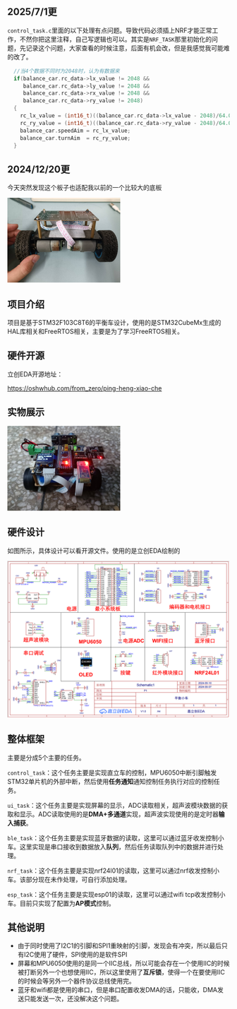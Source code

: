## 2025/7/1更
`control_task.c`里面的以下处理有点问题。导致代码必须插上NRF才能正常工作，不然你把这里注释，自己写逻辑也可以。其实是`NRF_TASK`那里初始化的问题，先记录这个问题，大家查看的时候注意，后面有机会改，但是我感觉我可能难的改了。

```c
  //当4个数据不同时为2048时，认为有数据来
  if(balance_car.rc_data->lx_value != 2048 && 
     balance_car.rc_data->ly_value != 2048 &&
     balance_car.rc_data->rx_value != 2048 &&
     balance_car.rc_data->ry_value != 2048)
  {
    rc_lx_value = (int16_t)((balance_car.rc_data->lx_value - 2048)/64.0f);
    rc_ry_value = (int16_t)((balance_car.rc_data->ry_value - 2048)/64.0f);
    balance_car.speedAim = rc_lx_value;
    balance_car.turnAim  = rc_ry_value;
  }
```

## 2024/12/20更

今天突然发现这个板子也适配我以前的一个比较大的底板

<img src="04_Images/2edf2977fdad3fa6b4702bcd0444aa1a.jpg" alt="img" style="zoom: 25%;" />



## 项目介绍

项目是基于STM32F103C8T6的平衡车设计，使用的是STM32CubeMx生成的HAL库相关和FreeRTOS相关，主要是为了学习FreeRTOS相关。

## 硬件开源

立创EDA开源地址：

https://oshwhub.com/from_zero/ping-heng-xiao-che

## 实物展示

<img src="04_Images/c2e7424cd24e928445c73c12207e272c.jpg" style="zoom: 25%;" />

## 硬件设计

如图所示，具体设计可以看开源文件。使用的是立创EDA绘制的

![](04_Images/平衡小车原理图_00.png)

## 整体框架

主要是分成5个主要的任务。

`control_task`：这个任务主要是实现直立车的控制，MPU6050中断引脚触发STM32单片机的外部中断，然后使用**任务通知**通知控制任务执行对应的控制任务。

`ui_task`：这个任务主要是实现屏幕的显示，ADC读取相关，超声波模块数据的获取和显示。ADC读取使用的是**DMA+多通道**实现，超声波实现使用的是定时器**输入捕获**。

`ble_task`：这个任务主要是实现蓝牙数据的读取，这里可以通过蓝牙收发控制小车。这里实现是串口接收到数据放入**队列**，然后任务读取队列中的数据并进行处理。

`nrf_task`：这个任务主要是实现nrf24l01的读取，这里可以通过nrf收发控制小车。该部分现在未作处理，可自行添加处理。

`esp_task`：这个任务主要是实现esp01的读取，这里可以通过wifi tcp收发控制小车。目前只实现了配置为**AP模式**控制。

## 其他说明

* 由于同时使用了I2C1的引脚和SPI1重映射的引脚，发现会有冲突，所以最后只有I2C使用了硬件，SPI使用的是软件SPI
* 屏幕和MPU6050使用的是同一个IIC总线，所以可能会存在一个使用IIC的时候被打断另外一个也想使用IIC，所以这里使用了**互斥锁**，使得一个在要使用IIC的时候会等另外一个器件协议总线使用完。
* 蓝牙和wifi都是使用的串口，但是串口配置收发DMA的话，只能收，DMA发送只能发送一次，还没解决这个问题。
